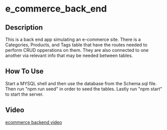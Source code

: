# e_commerce_back_end

## Description

This is a back end app simulating an e-commerce site. There is a Categories, Products, and Tags table that have the routes needed to perform CRUD opperations on them. They are also connected to one another via relevant info that may be needed between tables.

## How To Use

Start a MYSQL shell and then use the database from the Schema.sql file. Then run "npm run seed" in order to seed the tables. Lastly run "npm start" to start the server.

## Video

[ecommerce backend video](https://drive.google.com/file/d/1RQI3AXJ-FaIuBovDen9-Nsfud7yJzxwk/view)

